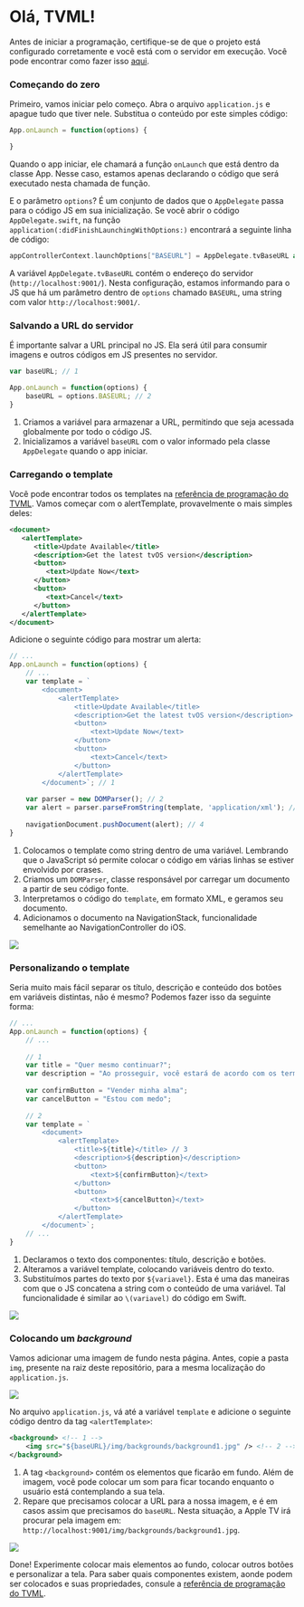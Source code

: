 # Olá, TVML!

Antes de iniciar a programação, certifique-se de que o projeto está configurado corretamente e
você está com o servidor em execução. Você pode encontrar como fazer isso [aqui](INITIAL_SETUP.md).

### Começando do zero
Primeiro, vamos iniciar pelo começo. Abra o arquivo `application.js` e apague tudo que tiver nele. 
Substitua o conteúdo por este simples código:  
``` js
App.onLaunch = function(options) {

}
```

Quando o app iniciar, ele chamará a função `onLaunch` que está dentro da classe App. Nesse caso, estamos
apenas declarando o código que será executado nesta chamada de função.

E o parâmetro `options`? É um conjunto de dados que o `AppDelegate` passa para o código JS em sua inicialização.
Se você abrir o código `AppDelegate.swift`, na função `application(:didFinishLaunchingWithOptions:)` encontrará
a seguinte linha de código:
``` swift
appControllerContext.launchOptions["BASEURL"] = AppDelegate.tvBaseURL as NSString
```

A variável `AppDelegate.tvBaseURL` contém o endereço do servidor (`http://localhost:9001/`). Nesta configuração, 
estamos informando para o JS que há um parâmetro dentro de `options` chamado `BASEURL`, uma string com valor 
`http://localhost:9001/`.

### Salvando a URL do servidor
É importante salvar a URL principal no JS. Ela será útil para consumir imagens e outros códigos em JS presentes
no servidor.
``` js
var baseURL; // 1

App.onLaunch = function(options) {
    baseURL = options.BASEURL; // 2
}
```

1. Criamos a variável para armazenar a URL, permitindo que seja acessada globalmente por todo o código JS.
2. Inicializamos a variável `baseURL` com o valor informado pela classe `AppDelegate` quando o app iniciar.

### Carregando o template
Você pode encontrar todos os templates na [referência de programação do TVML](https://developer.apple.com/library/content/documentation/LanguagesUtilities/Conceptual/ATV_Template_Guide/TextboxTemplate.html#//apple_ref/doc/uid/TP40015064-CH2-SW8).
Vamos começar com o alertTemplate, provavelmente o mais simples deles:
``` xml
<document>
   <alertTemplate>
      <title>Update Available</title>
      <description>Get the latest tvOS version</description>
      <button>
         <text>Update Now</text>
      </button>
      <button>
         <text>Cancel</text>
      </button>
   </alertTemplate>
</document>
```

Adicione o seguinte código para mostrar um alerta:
``` js
// ...
App.onLaunch = function(options) {
    // ...
    var template = `
        <document>
            <alertTemplate>
                <title>Update Available</title>
                <description>Get the latest tvOS version</description>
                <button>
                    <text>Update Now</text>
                </button>
                <button>
                    <text>Cancel</text>
                </button>
            </alertTemplate>
        </document>`; // 1
        
    var parser = new DOMParser(); // 2
    var alert = parser.parseFromString(template, 'application/xml'); // 3
    
    navigationDocument.pushDocument(alert); // 4
}
```

1. Colocamos o template como string dentro de uma variável. Lembrando que o JavaScript só permite colocar
o código em várias linhas se estiver envolvido por crases.
2. Criamos um `DOMParser`, classe responsável por carregar um documento a partir de seu código fonte.
3. Interpretamos o código do `template`, em formato XML, e geramos seu documento.
4. Adicionamos o documento na NavigationStack, funcionalidade semelhante ao NavigationController do iOS.

![](screenshots/alert-template.png)

### Personalizando o template
Seria muito mais fácil separar os título, descrição e conteúdo dos botões em variáveis distintas, não é mesmo? 
Podemos fazer isso da seguinte forma:
``` js
// ...
App.onLaunch = function(options) {
    // ...
    
    // 1
    var title = "Quer mesmo continuar?";
    var description = "Ao prosseguir, você estará de acordo com os termos de uso.";
    
    var confirmButton = "Vender minha alma";
    var cancelButton = "Estou com medo";
    
    // 2
    var template = `
        <document>
            <alertTemplate>
                <title>${title}</title> // 3
                <description>${description}</description>
                <button>
                    <text>${confirmButton}</text>
                </button>
                <button>
                    <text>${cancelButton}</text>
                </button>
            </alertTemplate>
        </document>`;
    // ...
}
```

1. Declaramos o texto dos componentes: título, descrição e botões.
2. Alteramos a variável template, colocando variáveis dentro do texto.
3. Substituímos partes do texto por `${variavel}`. Esta é uma das maneiras com que o JS concatena 
a string com o conteúdo de uma variável. Tal funcionalidade é similar ao `\(variavel)` do código em Swift.

![](screenshots/custom-alert-template.png)

### Colocando um *background*

Vamos adicionar uma imagem de fundo nesta página. Antes, copie a pasta `img`, presente na raiz deste repositório, 
para a mesma localização do `application.js`.

![](screenshots/add-img-folder.png)

No arquivo `application.js`, vá até a variável `template` e adicione o seguinte código dentro da tag `<alertTemplate>`:
``` xml
<background> <!-- 1 -->
    <img src="${baseURL}/img/backgrounds/background1.jpg" /> <!-- 2 -->
</background>
```

1. A tag `<background>` contém os elementos que ficarão em fundo. Além de imagem, você pode colocar um som para
ficar tocando enquanto o usuário está contemplando a sua tela.
2. Repare que precisamos colocar a URL para a nossa imagem, e é em casos assim que precisamos do `baseURL`. 
Nesta situação, a Apple TV irá procurar pela imagem em: `http://localhost:9001/img/backgrounds/background1.jpg`.

![](screenshots/tvml-background.png)

Done! Experimente colocar mais elementos ao fundo, colocar outros botões e personalizar a tela. Para saber quais
componentes existem, aonde podem ser colocados e suas propriedades, consule a [referência de programação do TVML](https://developer.apple.com/library/content/documentation/LanguagesUtilities/Conceptual/ATV_Template_Guide/SimpleDisplayElements.html#//apple_ref/doc/uid/TP40015064-CH19-SW14).

